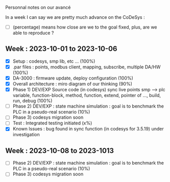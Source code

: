 Personnal notes on our avancé

In a week I can say we are pretty much advance on the CoDeSys : 

 - [ ] (percentage) means how close are we to the goal fixed, plus, are we able to reproduce ?

## Week : 2023-10-01 to 2023-10-06

 - [x] Setup : codesys, smp lib, etc ... (100%)
 - [x] .par files : points, modbus client, mapping, subscribe, multiple DA/HW (100%)
 - [x] DA-3000 : firmware update, deploy configuration (100%)
 - [x] Overall architecture : miro diagram of our thinking (90%)
 - [x] Phase 1) DEV/EXP Source code (in codesys) sync live points smp --> plc variable, function-block, method, function, extend, pointer of ..., build, run, debug (100%)
 - [ ] Phase 2) DEV/EXP : state machine simulation : goal is to benchmark the PLC in a pseudo-real scenario (10%)
 - [ ] Phase 3) codesys migration soon
 - [ ] Test : Integrated testing initiated (x%)
 - [x] Known Issues : bug found in sync function (in codesys for 3.5.19) under investigation

## Week : 2023-10-08 to 2023-1013

 - [ ] Phase 2) DEV/EXP : state machine simulation : goal is to benchmark the PLC in a pseudo-real scenario (10%)
 - [ ] Phase 3) codesys migration soon
